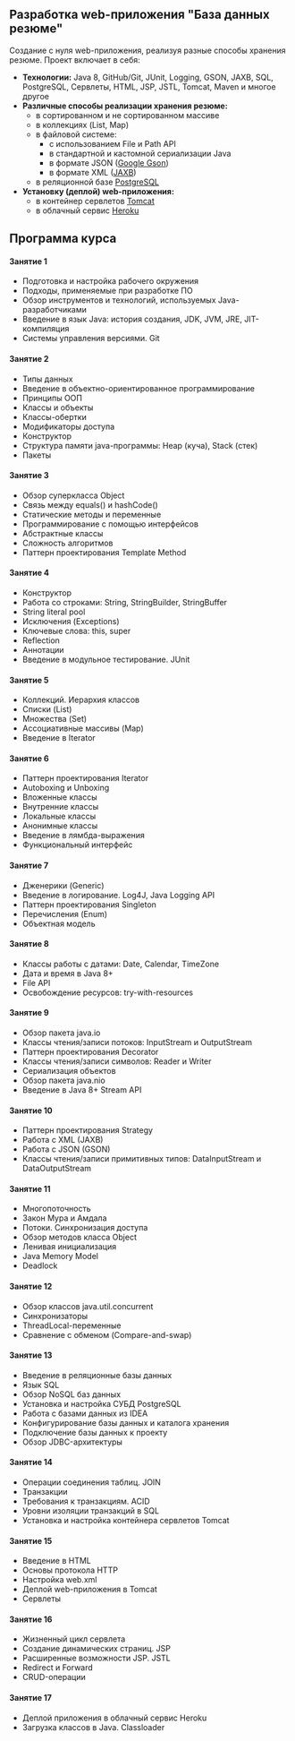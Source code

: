 ## Разработка web-приложения "База данных резюме"

Создание с нуля web-приложения, реализуя разные способы хранения резюме. Проект включает в себя:
  - **Технологии:** Java 8, GitHub/Git, JUnit, Logging, GSON, JAXB, SQL, PostgreSQL, Сервлеты, HTML, JSP, JSTL, Tomcat, Maven и многое другое
  - **Различные способы реализации хранения резюме:**
     - в сортированном и не сортированном массиве
     - в коллекциях (List, Map)
     - в файловой системе:
        - с использованием File и Path API
        - в стандартной и кастомной сериализации Java
        - в формате JSON ([Google Gson](https://en.wikipedia.org/wiki/Gson))
        - в формате XML ([JAXB](https://ru.wikipedia.org/wiki/Java_Architecture_for_XML_Binding))
     -  в реляционной базе [PostgreSQL](https://ru.wikipedia.org/wiki/PostgreSQL)
  - **Установку (деплой) web-приложения:**
     - в контейнер сервлетов [Tomcat](https://ru.wikipedia.org/wiki/Apache_Tomcat)
     - в облачный сервис [Heroku](https://ru.wikipedia.org/wiki/Heroku)

## Программа курса

#### Занятие 1
 - Подготовка и настройка рабочего окружения
 - Подходы, применяемые при разработке ПО
 - Обзор инструментов и технологий, используемых Java-разработчиками
 - Введение в язык Java: история создания, JDK, JVM, JRE, JIT-компиляция
 - Системы управления версиями. Git

#### Занятие 2
 - Типы данных
 - Введение в объектно-ориентированное программирование
 - Принципы ООП
 - Классы и объекты
 - Классы-обертки
 - Модификаторы доступа
 - Конструктор
 - Структура памяти java-программы: Heap (куча), Stack (стек)
 - Пакеты

#### Занятие 3
 - Обзор суперкласса Object
 - Связь между equals() и hashCode()
 - Статические методы и переменные
 - Программирование с помощью интерфейсов
 - Абстрактные классы
 - Сложность алгоритмов
 - Паттерн проектирования Template Method
  
#### Занятие 4
 - Конструктор
 - Работа со строками: String, StringBuilder, StringBuffer
 - String literal pool
 - Исключения (Exceptions)
 - Ключевые слова: this, super
 - Reflection
 - Аннотации
 - Введение в модульное тестирование. JUnit 
 
#### Занятие 5
 - Коллекций. Иерархия классов
 - Списки (List)
 - Множества (Set)
 - Ассоциативные массивы (Map)
 - Введение в Iterator
  
#### Занятие 6
 - Паттерн проектирования Iterator
 - Autoboxing и Unboxing
 - Вложенные классы
 - Внутренние классы
 - Локальные классы
 - Анонимные классы
 - Введение в лямбда-выражения
 - Функциональный интерфейс
 
#### Занятие 7
 - Дженерики (Generic)
 - Введение в логирование. Log4J, Java Logging API
 - Паттерн проектирования Singleton
 - Перечисления (Enum)
 - Объектная модель
 
#### Занятие 8
 - Классы работы с датами: Date, Calendar, TimeZone
 - Дата и время в Java 8+
 - File API
 - Освобождение ресурсов: try-with-resources
 
#### Занятие 9
 - Обзор пакета java.io
 - Классы чтения/записи потоков: InputStream и OutputStream
 - Паттерн проектирования Decorator
 - Классы чтения/записи символов: Reader и Writer
 - Сериализация объектов
 - Обзор пакета java.nio
 - Введение в Java 8+ Stream API
 
#### Занятие 10
 - Паттерн проектирования Strategy
 - Работа с XML (JAXB)
 - Работа с JSON (GSON)
 - Классы чтения/записи примитивных типов: DataInputStream и DataOutputStream
 
#### Занятие 11
 - Многопоточность
 - Закон Мура и Амдала
 - Потоки. Синхронизация доступа
 - Обзор методов класса Object
 - Ленивая инициализация
 - Java Memory Model
 - Deadlock
  
#### Занятие 12
 - Обзор классов java.util.concurrent
 - Синхронизаторы
 - ThreadLocal-переменные
 - Сравнение с обменом (Compare-and-swap)
 
#### Занятие 13
 - Введение в реляционные базы данных
 - Язык SQL
 - Обзор NoSQL баз данных
 - Установка и настройка СУБД PostgreSQL
 - Работа с базами данных из IDEA
 - Конфигурирование базы данных и каталога хранения
 - Подключение базы данных к проекту
 - Обзор JDBC-архитектуры
 
#### Занятие 14
 - Операции соединения таблиц. JOIN
 - Транзакции
 - Требования к транзакциям. ACID
 - Уровни изоляции транзакций в SQL
 - Установка и настройка контейнера сервлетов Tomcat
 
#### Занятие 15
 - Введение в HTML
 - Основы протокола HTTP
 - Настройка web.xml
 - Деплой web-приложения в Tomcat
 - Сервлеты
  
#### Занятие 16
 - Жизненный цикл сервлета
 - Создание динамических страниц. JSP
 - Расширенные возможности JSP. JSTL
 - Redirect и Forward
 - CRUD-операции
  
#### Занятие 17
 - Деплой приложения в облачный сервис Heroku
 - Загрузка классов в Java. Classloader